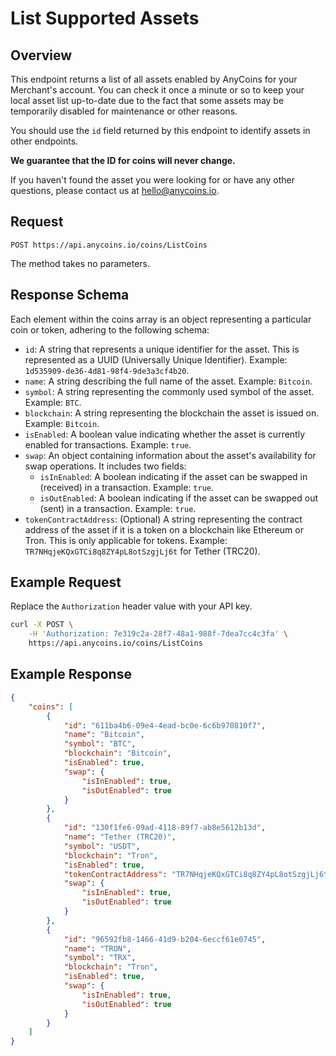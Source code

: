 # List Supported Assets

## Overview

This endpoint returns a list of all assets enabled by AnyCoins for your Merchant's account. You can check it once a minute or so to keep your local asset list up-to-date due to the fact that some assets may be temporarily disabled for maintenance or other reasons.

<div class="warning">
You should use the <code class="hljs">id</code> field returned by this endpoint to identify assets in other endpoints.

**We guarantee that the ID for coins will never change.**
</div>

If you haven't found the asset you were looking for or have any other questions, please contact us at [hello@anycoins.io](mailto:hello@anycoins.io).

## Request

```plaintext
POST https://api.anycoins.io/coins/ListCoins
```

The method takes no parameters.

## Response Schema

Each element within the coins array is an object representing a particular coin or token, adhering to the following schema:

- `id`: A string that represents a unique identifier for the asset. This is represented as a UUID (Universally Unique Identifier). Example: `1d535909-de36-4d81-98f4-9de3a3cf4b20`.
- `name`: A string describing the full name of the asset. Example: `Bitcoin`.
- `symbol`: A string representing the commonly used symbol of the asset. Example: `BTC`.
- `blockchain`: A string representing the blockchain the asset is issued on. Example: `Bitcoin`.
- `isEnabled`: A boolean value indicating whether the asset is currently enabled for transactions. Example: `true`.
- `swap`: An object containing information about the asset's availability for swap operations. It includes two fields:
  - `isInEnabled`: A boolean indicating if the asset can be swapped in (received) in a transaction. Example: `true`.
  - `isOutEnabled`: A boolean indicating if the asset can be swapped out (sent) in a transaction. Example: `true`.
- `tokenContractAddress`: (Optional) A string representing the contract address of the asset if it is a token on a blockchain like Ethereum or Tron. This is only applicable for tokens. Example: `TR7NHqjeKQxGTCi8q8ZY4pL8otSzgjLj6t` for Tether (TRC20).

## Example Request

Replace the `Authorization` header value with your API key.

```bash
curl -X POST \
    -H 'Authorization: 7e319c2a-28f7-48a1-988f-7dea7cc4c3fa' \
    https://api.anycoins.io/coins/ListCoins
```

## Example Response

```json
{
    "coins": [
        {
            "id": "611ba4b6-09e4-4ead-bc0e-6c6b970810f7",
            "name": "Bitcoin",
            "symbol": "BTC",
            "blockchain": "Bitcoin",
            "isEnabled": true,
            "swap": {
                "isInEnabled": true,
                "isOutEnabled": true
            }
        },
        {
            "id": "130f1fe6-09ad-4118-89f7-ab8e5612b13d",
            "name": "Tether (TRC20)",
            "symbol": "USDT",
            "blockchain": "Tron",
            "isEnabled": true,
            "tokenContractAddress": "TR7NHqjeKQxGTCi8q8ZY4pL8otSzgjLj6t",
            "swap": {
                "isInEnabled": true,
                "isOutEnabled": true
            }
        },
        {
            "id": "96592fb8-1466-41d9-b204-6eccf61e0745",
            "name": "TRON",
            "symbol": "TRX",
            "blockchain": "Tron",
            "isEnabled": true,
            "swap": {
                "isInEnabled": true,
                "isOutEnabled": true
            }
        }
    ]
}
```
